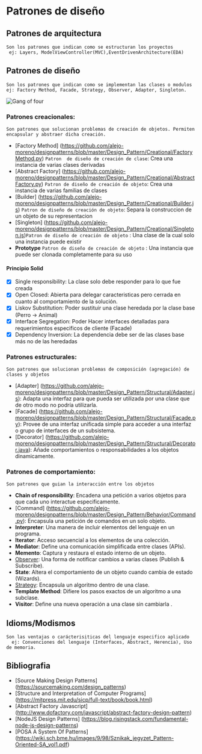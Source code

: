 
# Patrones de diseño

    
## Patrones de arquitectura
    Son los patrones que indican como se estructuran los proyectos
     ej: Layers, ModelViewController(MVC),EventDrivenArchitecture(EDA)
    
    
## Patrones de diseño
    Son los patrones que indican como se implementan las clases o modulos
    ej: Factory Method, Facade, Strategy, Observer, Adapter, Singleton.
    
![Gang of four](https://github.com/alejo-moreno/designpatterns/blob/master/Design_Pattern/Design%20Pattern.png "Gang Of Four")
      
### Patrones creacionales:
    Son patrones que solucionan problemas de creación de objetos. Permiten encapsular y abstraer dicha creación.
  - [Factory Method] (https://github.com/alejo-moreno/designpatterns/blob/master/Design_Pattern/Creational/FactoryMethod.py) `Patron  de diseño de creación de clase`: Crea una instancia de varias clases derivadas
  - [Abstract Factory] (https://github.com/alejo-moreno/designpatterns/blob/master/Design_Pattern/Creational/AbstractFactory.py) `Patron de diseño de creación de objeto`: Crea una instancia de varias familias de clases
  - [Builder] (https://github.com/alejo-moreno/designpatterns/blob/master/Design_Pattern/Creational/Builder.js) `Patron de diseño de creación de objeto`: Separa la construccion de un objeto de su representacion
  - [Singleton] (https://github.com/alejo-moreno/designpatterns/blob/master/Design_Pattern/Creational/Singleton.js)`Patron de diseño de creación de objeto` : Una clase de la cual solo una instancia puede existir  
  - **Prototype** `Patron de diseño de creación de objeto` : Una instancia que puede ser clonada completamente para su uso
  
  
#### Principio Solid
- [x] Single responsibility: La clase solo debe responder para lo que fue creada
- [x] Open Closed: Abierta para delegar caracteristicas pero cerrada en cuanto al comportamiento de la solución.
- [x] Liskov Substitution: Poder sustituir una clase heredada por la clase base (Perro -> Animal)
- [x] Interface Segregation: Poder Hacer interfaces detalladas para requerimientos especificos de cliente (Facade)
- [x] Dependency Inversion: La dependencia debe ser de las clases base más no de las heredadas
      
### Patrones estructurales:
    Son patrones que solucionan problemas de composición (agregación) de clases y objetos        
  - [Adapter] (https://github.com/alejo-moreno/designpatterns/blob/master/Design_Pattern/Structural/Adapter.js): Adapta una interfaz para que pueda ser utilizada por una clase que de otro modo no podría utilizarla.
  - [Facade] (https://github.com/alejo-moreno/designpatterns/blob/master/Design_Pattern/Structural/Facade.py): Provee de una interfaz unificada simple para acceder a una interfaz o grupo de interfaces de un subsistema.
  - [Decorator] (https://github.com/alejo-moreno/designpatterns/blob/master/Design_Pattern/Structural/Decorator.java): Añade comportamientos o responsabilidades a los objetos dinamicamente.
          
### Patrones de comportamiento:
    Son patrones que guian la interacción entre los objetos            
  - **Chain of responsibility**: Encadena una petición a varios objetos para que cada uno interactue especificamente.
  - [Command] (https://github.com/alejo-moreno/designpatterns/blob/master/Design_Pattern/Behavior/Command.py): Encapsula una petición de comandos en un solo objeto.
  - **Interpreter**: Una manera de incluir elementos del lenguaje en un programa.
  - **Iterator**: Acceso secuencial a los elementos de una colección.
  - **Mediator**: Define una comunicación simplificada entre clases (APIs).
  - **Memento**:  Captura y restaura el estado interno de un objeto.
  - [Observer](https://github.com/alejo-moreno/designpatterns/blob/master/Design_Pattern/Behavior/Observer.java): Una forma de notificar cambios a varias clases (Publish & Subscribe).
  - **State**: Altera el comportamiento de un objeto cuando cambia de estado (Wizards).
  - [Strategy](https://github.com/alejo-moreno/designpatterns/blob/master/Design_Pattern/Behavior/Strategy.py): Encapsula un algoritmo dentro de una clase.
  - **Template Method**: Difiere los pasos exactos de un algoritmo a una subclase.
  - **Visitor**: Define una nueva operación a una clase sin cambiarla .

      
## Idioms/Modismos
    Son las ventajas o carácterisiticas del lenguaje especifico aplicado
      ej: Convenciones del lenguaje (Interfaces, Abstract, Herencia), Uso de memoria.
        
        
## Bibliografia

- [Source Making Design Patterns] (https://sourcemaking.com/design_patterns)
- [Structure and Interpretation of Computer Programs] (https://mitpress.mit.edu/sicp/full-text/book/book.html)
- [Abstract Factory Javascript] (http://www.dofactory.com/javascript/abstract-factory-design-pattern)
- [NodeJS Design Patterns] (https://blog.risingstack.com/fundamental-node-js-design-patterns)
- [POSA A System Of Patterns] (https://wiki.sch.bme.hu/images/9/98/Sznikak_jegyzet_Pattern-Oriented-SA_vol1.pdf)
